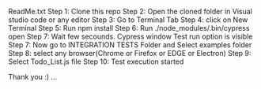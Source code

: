 
ReadMe.txt 
Step 1: Clone this repo 
Step 2: Open the cloned folder in Visual studio code or any editor
Step 3: Go to Terminal Tab 
Step 4: click on New Terminal 
Step 5: Run npm install
Step 6: Run ./node_modules/.bin/cypress open 
Step 7: Wait few secounds. Cypress window Test run option is visible 
Step 7: Now go to INTEGRATION TESTS Folder and Select examples folder
Step 8: select any browser(Chrome or Firefox or EDGE or Electron)
Step 9: Select Todo_List.js file
Step 10: Test execution started

Thank you :) ...
